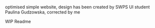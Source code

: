 optimised simple website, design has been created by SWPS UI student Paulina Gudzowska, corrected by me

WIP Readme
